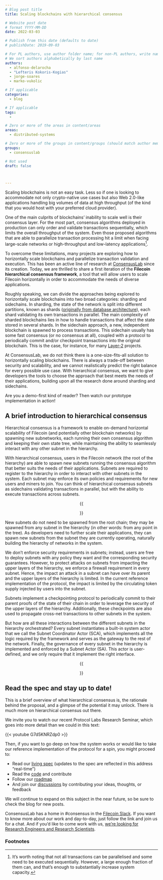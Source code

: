 ```yaml
---
# Blog post title
title: Scaling blockchains with hierarchical consensus

# Website post date
# format YYYY-MM-DD
date: 2022-03-03

# Publish from this date (defaults to date)
# publishDate: 2019-09-03

# For PL authors, use author folder name; for non-PL authors, write name as in paper within ""
# We sort authors alphabetically by last name
authors:
  - alfonso-delarocha
  - "Lefteris Kokoris-Kogias"
  - jorge-soares  
  - marko-vukolic

# If applicable
categories:
  - blog

# If applicable
tags:
  -

# Zero or more of the areas in content/areas
areas:
  - distributed-systems

# Zero or more of the groups in content/groups (should match author membership)
groups:
  - consensuslab

# Not used
draft: false



---
```


Scaling blockchains is not an easy task. Less so if one is looking to accommodate not only crypto-native use cases but also Web 2.0-like applications handling big volumes of data at high throughput (of the kind that you would host with your preferred cloud provider).

One of the main culprits of blockchains’ inability to scale well is their consensus layer. For the most part, consensus algorithms deployed in production can only order and validate transactions sequentially, which limits the overall throughput of the system. Even those proposed algorithms that are able to parallelize transaction processing hit a limit when facing large-scale networks or high-throughput and low-latency applications[^1].

To overcome these limitations, many projects are exploring how to horizontally scale blockchains and parallelize transaction validation and execution. This has been an active line of research at [ConsensusLab](/groups/consensuslab/) since its creation. Today, we are thrilled to share a first iteration of the **Filecoin hierarchical consensus framework**, a tool that will allow users to scale Filecoin horizontally in order to accommodate the needs of diverse applications.

Roughly speaking, we can divide the approaches being explored to horizontally scale blockchains into two broad categories: sharding and sidechains. In sharding, the state of the network is split into different partitions, known as shards ([originally from database architecture](https://en.wikipedia.org/wiki/Shard_(database_architecture))), each shard validating its own transactions in parallel. The main complexity of sharded blockchains lies in how to handle transactions that affect the state stored in several shards. In the sidechain approach, a new, independent blockchain is spawned to process transactions. This sidechain usually has some fast consensus (or no consensus at all), coupled with a protocol to periodically commit and/or checkpoint transactions into the original blockchain. This is the case, for instance, for many [Layer-2](https://www.gemini.com/cryptopedia/blockchain-layer-2-network-layer-1-network#section-layer-2-scaling-solutions) projects.

At ConsensusLab, we do not think there is a one-size-fits-all solution to horizontally scaling blockchains. There is always a trade-off between security and scalability, and we cannot realistically predict the right balance for every possible use case. With hierarchical consensus, we want to give developers the tools to choose the approach that best meets the needs of their applications, building upon all the research done around sharding and sidechains.

Are you a demo-first kind of reader? Then watch our prototype implementation in action!

<script id="asciicast-KM1n37MFs3ZPLdjZ0EDJX5zY1" src="https://asciinema.org/a/KM1n37MFs3ZPLdjZ0EDJX5zY1.js" async></script>


## A brief introduction to hierarchical consensus

Hierarchical consensus is a framework to enable on-demand horizontal scalability of Filecoin (and potentially other blockchain networks) by spawning new subnetworks, each running their own consensus algorithm and keeping their own state tree, while maintaining the ability to seamlessly interact with any other subnet in the hierarchy.

With hierarchical consensus, users in the Filecoin network (the root of the hierarchy) are able to spawn new subnets running the consensus algorithm that better suits the needs of their applications. Subnets are required to register to the hierarchy in order to interact with other subnets in the system. Each subnet may enforce its own policies and requirements for new users and miners to join. You can think of hierarchical consensus subnets as sidechains validating transactions in parallel, but with the ability to execute transactions across subnets.

<center>{{<figure src="timeline.png" width="90%" caption="The evolution of the consensus hierarchy.">}}</center>

New subnets do not need to be spawned from the root chain; they may be spawned from any subnet in the hierarchy (in other words: from any point in the tree). As developers need to further scale their applications, they can spawn new subnets from the subnet they are currently operating, naturally building the hierarchy of networks in the system.

 We don’t enforce security requirements in subnets; instead, users are free to deploy subnets with any policy they want and the corresponding security guarantees. However, to protect attacks on subnets from impacting the upper layers of the hierarchy, we enforce a firewall requirement in every subnet.  Hence, the impact an attack in a subnet can have over its parent and the upper layers of the hierarchy is limited. In the current reference implementation of the protocol, the impact is limited by the circulating token supply injected by users into the subnet.

Subnets implement a checkpointing protocol to periodically commit to their parent proofs of the state of their chain in order to leverage the security of the upper layers of the hierarchy. Additionally, these checkpoints are also used to propagate cross-net transactions to other subnets in the system.

But how are all these interactions between the different subnets in the hierarchy orchestrated? Every subnet instantiates a built-in system actor that we call the Subnet Coordinator Actor (SCA), which implements all the logic required by the framework and serves as the gateway to the rest of the network.  Finally, the governance of every subnet in the hierarchy is implemented and enforced by a Subnet Actor (SA). This actor is user-defined, and we only require that it implement the right interface.

<center>{{<figure src="actors.png" width="90%" caption="Actor interactions.">}}</center>



## Read the spec and stay up to date!

This is a brief overview of what hierarchical consensus is, the rationale behind the proposal, and a glimpse of the potential it may unlock. There is much more on hierarchical consensus out there.

We invite you to watch our recent Protocol Labs Research Seminar, which goes into more detail than we could in this text:

{{< youtube G7d5KNRZdp0 >}}
<br>

Then, if you want to go deep on how the system works or would like to take our reference implementation of the protocol for a spin, you might proceed to:
* Read our [living spec](https://github.com/protocol/ConsensusLab/blob/main/docs/b1.pdf) (updates to the spec are reflected in this address “real-time”)
* Read the [code](https://github.com/filecoin-project/eudico/) and contribute
* Follow our [roadmap](https://github.com/protocol/ConsensusLab/)
* And join our [discussions](https://github.com/protocol/ConsensusLab/discussions) by contributing your ideas, thoughts, or feedback

We will continue to expand on this subject in the near future, so be sure to check the blog for new posts.

ConsensusLab has a home in #consensus in the [Filecoin Slack](https://filecoin.io/slack). If you want to know more about our work and day-to-day, just follow the link and join us for a chat. And if you’d like to come work with us, [we’re looking for Research Engineers and Research Scientists](https://protocol.ai/join/).


<!-- Footnotes themselves at the bottom. -->
### Footnotes

[^1]:
     It’s worth noting that not all transactions can be parallelised and some need to be executed sequentially. However, a large enough fraction of them can, and that’s enough to substantially increase system capacity.
